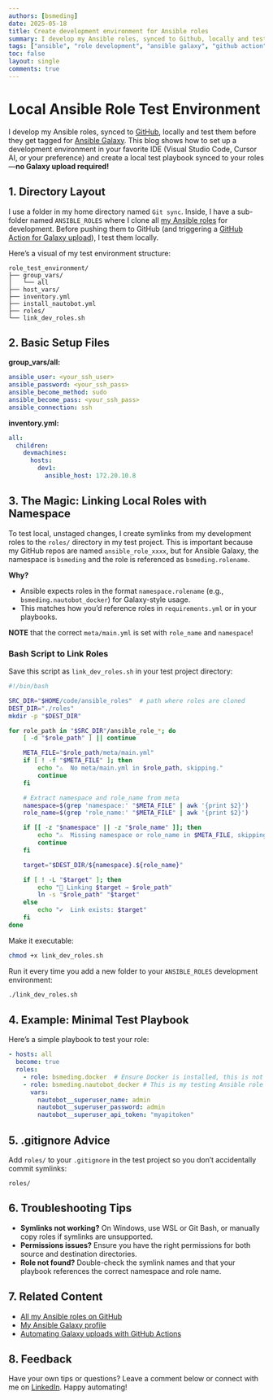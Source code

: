 ```yaml
---
authors: [bsmeding]
date: 2025-05-18
title: Create development environment for Ansible roles
summary: I develop my Ansible roles, synced to Github, locally and test locally before the get tagged for Ansible galaxy. this is how i can develop and test without galaxy upload
tags: ["ansible", "role development", "ansible galaxy", "github action"]
toc: false
layout: single
comments: true
---
```


# Local Ansible Role Test Environment

I develop my Ansible roles, synced to [GitHub](https://github.com/bsmeding?tab=repositories&q=ansible_role&type=&language=&sort=), locally and test them before they get tagged for [Ansible Galaxy](https://galaxy.ansible.com/bsmeding). This blog shows how to set up a development environment in your favorite IDE (Visual Studio Code, Cursor AI, or your preference) and create a local test playbook synced to your roles—**no Galaxy upload required!**

<!-- more -->

## 1. Directory Layout

I use a folder in my home directory named `Git sync`. Inside, I have a sub-folder named `ANSIBLE_ROLES` where I clone all [my Ansible roles](https://github.com/bsmeding?tab=repositories&q=ansible_role&type=&language=&sort=) for development. Before pushing them to GitHub (and triggering a [GitHub Action for Galaxy upload](blog/posts/2025-01-06-github-action-push-to-ansible-galaxy)), I test them locally.

Here’s a visual of my test environment structure:

```
role_test_environment/
├── group_vars/
│   └── all
├── host_vars/
├── inventory.yml
├── install_nautobot.yml
├── roles/
└── link_dev_roles.sh
```

## 2. Basic Setup Files

**group_vars/all:**
```yaml
ansible_user: <your_ssh_user>
ansible_password: <your_ssh_pass>
ansible_become_method: sudo
ansible_become_pass: <your_ssh_pass>
ansible_connection: ssh
```

**inventory.yml:**
```yaml
all:
  children:
    devmachines:
      hosts:
        dev1:
          ansible_host: 172.20.10.8
```

## 3. The Magic: Linking Local Roles with Namespace

To test local, unstaged changes, I create symlinks from my development roles to the `roles/` directory in my test project. This is important because my GitHub repos are named `ansible_role_xxxx`, but for Ansible Galaxy, the namespace is `bsmeding` and the role is referenced as `bsmeding.rolename`.

**Why?**
- Ansible expects roles in the format `namespace.rolename` (e.g., `bsmeding.nautobot_docker`) for Galaxy-style usage.
- This matches how you’d reference roles in `requirements.yml` or in your playbooks.

**NOTE** that the correct `meta/main.yml` is set with `role_name` and `namespace`!

### Bash Script to Link Roles

Save this script as `link_dev_roles.sh` in your test project directory:

```bash
#!/bin/bash

SRC_DIR="$HOME/code/ansible_roles"  # path where roles are cloned
DEST_DIR="./roles"
mkdir -p "$DEST_DIR"

for role_path in "$SRC_DIR"/ansible_role_*; do
    [ -d "$role_path" ] || continue

    META_FILE="$role_path/meta/main.yml"
    if [ ! -f "$META_FILE" ]; then
        echo "⚠️  No meta/main.yml in $role_path, skipping."
        continue
    fi

    # Extract namespace and role_name from meta
    namespace=$(grep 'namespace:' "$META_FILE" | awk '{print $2}')
    role_name=$(grep 'role_name:' "$META_FILE" | awk '{print $2}')

    if [[ -z "$namespace" || -z "$role_name" ]]; then
        echo "⚠️  Missing namespace or role_name in $META_FILE, skipping."
        continue
    fi

    target="$DEST_DIR/${namespace}.${role_name}"

    if [ ! -L "$target" ]; then
        echo "🔗 Linking $target → $role_path"
        ln -s "$role_path" "$target"
    else
        echo "✔️  Link exists: $target"
    fi
done
```

Make it executable:
```sh
chmod +x link_dev_roles.sh
```
Run it every time you add a new folder to your `ANSIBLE_ROLES` development environment:
```sh
./link_dev_roles.sh
```

## 4. Example: Minimal Test Playbook

Here’s a simple playbook to test your role:

```yaml
- hosts: all
  become: true
  roles:
    - role: bsmeding.docker  # Ensure Docker is installed, this is not my development role, but to be shure Docker is installed
    - role: bsmeding.nautobot_docker # This is my testing Ansible role from the symlink
      vars:
        nautobot__superuser_name: admin
        nautobot__superuser_password: admin
        nautobot__superuser_api_token: "myapitoken"
```

## 5. .gitignore Advice

Add `roles/` to your `.gitignore` in the test project so you don’t accidentally commit symlinks:
```
roles/
```

## 6. Troubleshooting Tips
- **Symlinks not working?** On Windows, use WSL or Git Bash, or manually copy roles if symlinks are unsupported.
- **Permissions issues?** Ensure you have the right permissions for both source and destination directories.
- **Role not found?** Double-check the symlink names and that your playbook references the correct namespace and role name.

## 7. Related Content
- [All my Ansible roles on GitHub](https://github.com/bsmeding?tab=repositories&q=ansible_role&type=&language=&sort=)
- [My Ansible Galaxy profile](https://galaxy.ansible.com/bsmeding)
- [Automating Galaxy uploads with GitHub Actions](blog/posts/2025-01-06-github-action-push-to-ansible-galaxy)

## 8. Feedback

Have your own tips or questions? Leave a comment below or connect with me on [LinkedIn](https://www.linkedin.com/in/bartsmeding/). Happy automating!

